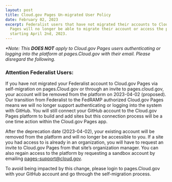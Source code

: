 ```yaml
---
layout: post
title: Cloud.gov Pages Un-migrated User Policy
date: February 02, 2023
excerpt: Federalist users that have not migrated their accounts to Cloud.gov
  Pages will no longer be able to migrate their account or access the platform
  starting April 2nd, 2023.
---
```

_*Note: This __DOES NOT__ apply to Cloud.gov Pages users authenticating or logging into the platform at pages.Cloud.gov with their email. Please disregard the following._

### Attention Federalist Users:

If you have not migrated your Federalist account to Cloud.gov Pages via self-migration on pages.Cloud.gov or through an invite to pages.cloud.gov, your account will be removed from the platform on 2023-04-02 (proposed). Our transition from Federalist to the FedRAMP authorized Cloud.gov Pages means we will no longer support authenticating or logging into the system with GitHub. You will still connect your GitHub account to the Cloud.gov Pages platform to build and add sites but this connection process will be a one time action within the Cloud.gov Pages app.

After the deprecation date (2023-04-02), your existing account will be removed from the platform and will no longer be accessible to you. If a site you had access to is already in an organization, you will have to request an invite to Cloud.gov Pages from that site’s organization manager. You can also regain access to the platform by requesting a sandbox account by emailing [pages-support@cloud.gov](mailto:pages-support@cloud.gov).

To avoid being impacted by this change, please login to pages.Cloud.gov with your GitHub account and go through the self-migration process.
